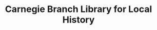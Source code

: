 ---
layout: repo
title: "Carnegie Branch Library for Local History"
id: 12292
permalink: repos/12292/
---